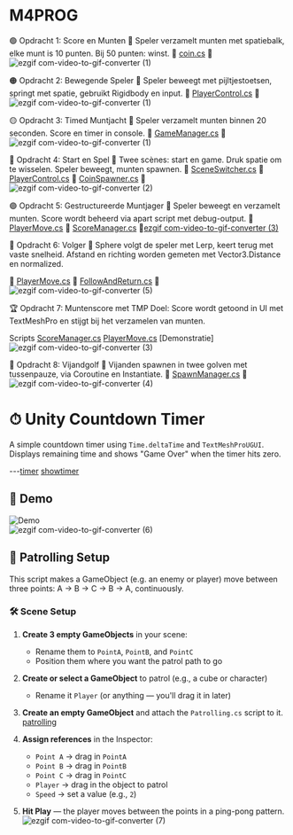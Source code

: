 # M4PROG
🟢 Opdracht 1: Score en Munten
🎯 Speler verzamelt munten met spatiebalk, elke munt is 10 punten. Bij 50 punten: winst.
🔗 [coin.cs](Assets/scripts/coin.cs)
🎥
![ezgif com-video-to-gif-converter (1)](https://github.com/user-attachments/assets/ea06383d-9516-4321-b892-62510a2ea2a0)

🟠 Opdracht 2: Bewegende Speler
🎯 Speler beweegt met pijltjestoetsen, springt met spatie, gebruikt Rigidbody en input.
🔗 [PlayerControl.cs](Assets/scripts/les2.cs)
🎥
![ezgif com-video-to-gif-converter (1)](https://github.com/user-attachments/assets/98d4d3ca-8c18-4694-a677-052c3a2d7dc9)

🟡 Opdracht 3: Timed Muntjacht
🎯 Speler verzamelt munten binnen 20 seconden. Score en timer in console.
🔗 [GameManager.cs](Assets/scripts/les3.cs)
🎥
![ezgif com-video-to-gif-converter (1)](https://github.com/user-attachments/assets/0cee16be-b1dd-44c7-996a-a685f2c1704d)

🔵 Opdracht 4: Start en Spel
🎯 Twee scènes: start en game. Druk spatie om te wisselen. Speler beweegt, munten spawnen.
🔗 [SceneSwitcher.cs](Assets/scripts/scenemanager.cs)
🔗 [PlayerControl.cs](Assets/scripts/les2.cs)
🔗 [CoinSpawner.cs](Assets/scripts/les8.cs)
🎥![ezgif com-video-to-gif-converter (2)](https://github.com/user-attachments/assets/f4615e5c-a8cd-4dda-8a49-61596d32db5b)


🟣 Opdracht 5: Gestructureerde Muntjager
🎯 Speler beweegt en verzamelt munten. Score wordt beheerd via apart script met debug-output.
🔗 [PlayerMove.cs](Assets/scripts/playermove.cs)
🔗 [ScoreManager.cs](Assets/scripts/scoremanager.cs)
🎥[ezgif com-video-to-gif-converter (3)](https://github.com/user-attachments/assets/5b98d3aa-8af5-4882-b3f0-1d72ca602c4e)

🧲 Opdracht 6: Volger
🎯 Sphere volgt de speler met Lerp, keert terug met vaste snelheid. Afstand en richting worden gemeten met Vector3.Distance en normalized.

🔗 [PlayerMove.cs](Assets/scripts/playermove.cs)
🔗 [FollowAndReturn.cs](Assets/scripts/les6.cs)
🎥![ezgif com-video-to-gif-converter (5)](https://github.com/user-attachments/assets/7bb46f36-637a-48f7-90e0-d3347119a66c)


🏆 Opdracht 7: Muntenscore met TMP
Doel: Score wordt getoond in UI met TextMeshPro en stijgt bij het verzamelen van munten.

Scripts
[ScoreManager.cs](Assets/scripts/scoremanager.cs)
[PlayerMove.cs](Assets/scripts/playermove.cs)
[Demonstratie]![ezgif com-video-to-gif-converter (3)](https://github.com/user-attachments/assets/5b98d3aa-8af5-4882-b3f0-1d72ca602c4e)



🔴 Opdracht 8: Vijandgolf
🎯 Vijanden spawnen in twee golven met tussenpauze, via Coroutine en Instantiate.
🔗 [SpawnManager.cs](Assets/scripts/les8.cs)
🎥![ezgif com-video-to-gif-converter (4)](https://github.com/user-attachments/assets/f6a31d1a-3b56-46bb-98b6-95580c240d64)


# ⏱ Unity Countdown Timer

A simple countdown timer using `Time.deltaTime` and `TextMeshProUGUI`. Displays remaining time and shows "Game Over" when the timer hits zero.

---[timer](Assets/scripts/timer.cs)
[showtimer](Assets/scripts/showTimer.cs)

## 🎥 Demo

![Demo](path/to/demo.gif)  
![ezgif com-video-to-gif-converter (6)](https://github.com/user-attachments/assets/f7c6d95f-a3c1-447a-82de-4a436f4b98b0)

## 🚶 Patrolling Setup

This script makes a GameObject (e.g. an enemy or player) move between three points: A → B → C → B → A, continuously.

### 🛠 Scene Setup

1. **Create 3 empty GameObjects** in your scene:
   - Rename them to `PointA`, `PointB`, and `PointC`
   - Position them where you want the patrol path to go

2. **Create or select a GameObject** to patrol (e.g., a cube or character)
   - Rename it `Player` (or anything — you'll drag it in later)

3. **Create an empty GameObject** and attach the `Patrolling.cs` script to it.
[patrolling](Assets/scripts/patrolling.cs)
4. **Assign references** in the Inspector:
   - `Point A` → drag in `PointA`
   - `Point B` → drag in `PointB`
   - `Point C` → drag in `PointC`
   - `Player` → drag in the object to patrol
   - `Speed` → set a value (e.g., `2`)

5. **Hit Play** — the player moves between the points in a ping-pong pattern.
![ezgif com-video-to-gif-converter (7)](https://github.com/user-attachments/assets/9ce9a784-a382-45b1-a74d-c3dd4c3357b2)

   



